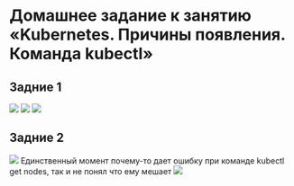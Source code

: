 # Домашнее задание к занятию «Kubernetes. Причины появления. Команда kubectl»

## Задние 1
<image src="img/1.png">
<image src="img/2.png">
<image src="img/3.png">

## Задние 2
<image src="img/4.png">
Единственный момент почему-то дает ошибку при команде kubectl get nodes, так и не понял что ему мешает
<image src="img/5.png">


